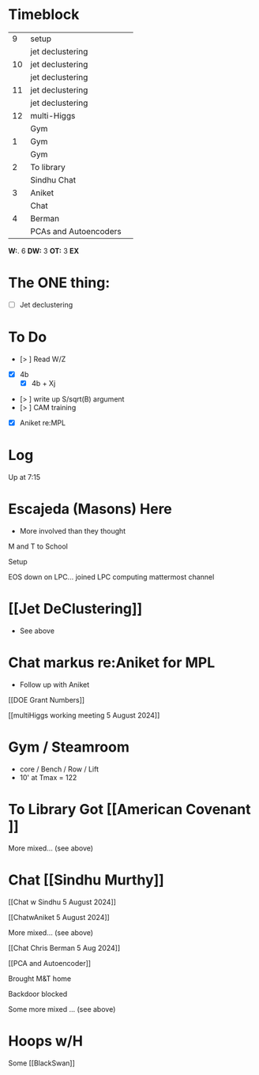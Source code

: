 # Timeblock

|     |                       |     |
| --- | --------------------- | --- |
| 9   | setup                 |     |
|     | jet declustering      |     |
| 10  | jet declustering      |     |
|     | jet declustering      |     |
| 11  | jet declustering      |     |
|     | jet declustering      |     |
| 12  | multi-Higgs           |     |
|     | Gym                   |     |
| 1   | Gym                   |     |
|     | Gym                   |     |
| 2   | To library            |     |
|     | Sindhu Chat           |     |
| 3   | Aniket                |     |
|     | Chat                  |     |
| 4   | Berman                |     |
|     | PCAs and Autoencoders |     |

**W:**. 6 
**DW:** 3
**OT:** 3
**EX** 

# The ONE thing: 
- [ ] Jet declustering


# To Do
- [> ] Read W/Z
- [x] 4b
	 - [x] 4b + Xj
- [> ] write up S/sqrt(B) argument
- [> ] CAM training
- [x] Aniket re:MPL

# Log

Up at 7:15

# Escajeda (Masons) Here
- More involved than they thought

M and T to School

Setup

EOS down on LPC... joined LPC computing mattermost channel

# [[Jet DeClustering]]
- See above

# Chat markus re:Aniket for MPL
- Follow up with Aniket

[[DOE Grant Numbers]]

[[multiHiggs working meeting 5 August 2024]]

# Gym / Steamroom
- core / Bench / Row / Lift
- 10' at Tmax = 122

# To Library Got [[American Covenant ]]

More mixed... (see above)

# Chat [[Sindhu Murthy]]
[[Chat w Sindhu 5 August 2024]]

[[ChatwAniket 5 August 2024]]

More mixed... (see above)

[[Chat Chris Berman 5 Aug 2024]]

[[PCA and Autoencoder]]

Brought M&T home

Backdoor blocked 

Some more mixed ... (see above)

# Hoops w/H 

Some [[BlackSwan]]
